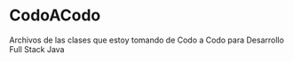 # CodoACodo
Archivos de las clases que estoy tomando de Codo a Codo para Desarrollo Full Stack Java
